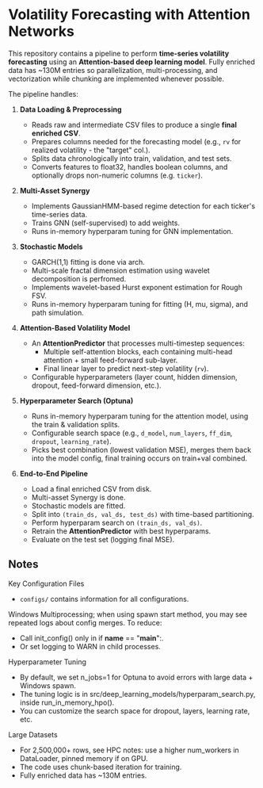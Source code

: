 # Volatility Forecasting with Attention Networks

This repository contains a pipeline to perform **time-series volatility forecasting** using an **Attention-based deep learning model**. 
Fully enriched data has ~130M entries so parallelization, multi-processing, and vectorization while chunking are implemented whenever possible.

The pipeline handles:

1. **Data Loading & Preprocessing**  
   - Reads raw and intermediate CSV files to produce a single **final enriched CSV**.
   - Prepares columns needed for the forecasting model (e.g., `rv` for realized volatility - the "target" col.).
   - Splits data chronologically into train, validation, and test sets.
   - Converts features to float32, handles boolean columns, and optionally drops non-numeric columns (e.g. `ticker`).

2. **Multi-Asset Synergy**
   - Implements GaussianHMM-based regime detection for each ticker's time-series data.
   - Trains GNN (self-supervised) to add weights.
   - Runs in-memory hyperparam tuning for GNN implementation.
  
3. **Stochastic Models**
   - GARCH(1,1) fitting is done via arch.
   - Multi-scale fractal dimension estimation using wavelet decomposition is perfromed.
   - Implements wavelet-based Hurst exponent estimation for Rough FSV.
   - Runs in-memory hyperparam tuning for fitting (H, mu, sigma), and path simulation.
  
2. **Attention-Based Volatility Model**  
   - An **AttentionPredictor** that processes multi-timestep sequences:
     - Multiple self-attention blocks, each containing multi-head attention + small feed-forward sub-layer.
     - Final linear layer to predict next-step volatility (`rv`).
   - Configurable hyperparameters (layer count, hidden dimension, dropout, feed-forward dimension, etc.).

3. **Hyperparameter Search (Optuna)**  
   - Runs in-memory hyperparam tuning for the attention model, using the train & validation splits.
   - Configurable search space (e.g., `d_model`, `num_layers`, `ff_dim`, `dropout`, `learning_rate`).
   - Picks best combination (lowest validation MSE), merges them back into the model config, final training occurs on train+val combined.

4. **End-to-End Pipeline**  
     - Load a final enriched CSV from disk.
     - Multi-asset Synergy is done.
     - Stochastic models are fitted.
     - Split into `(train_ds, val_ds, test_ds)` with time-based partitioning.
     - Perform hyperparam search on `(train_ds, val_ds)`.
     - Retrain the **AttentionPredictor** with best hyperparams.
     - Evaluate on the test set (logging final MSE).

## Notes

Key Configuration Files
- `configs/` contains information for all configurations.

Windows Multiprocessing; when using spawn start method, you may see repeated logs about config merges.
To reduce:
- Call init_config() only in if __name__ == "__main__":.
- Or set logging to WARN in child processes.

Hyperparameter Tuning
- By default, we set n_jobs=1 for Optuna to avoid errors with large data + Windows spawn.
- The tuning logic is in src/deep_learning_models/hyperparam_search.py, inside run_in_memory_hpo().
- You can customize the search space for dropout, layers, learning rate, etc.

Large Datasets
- For 2,500,000+ rows, see HPC notes: use a higher num_workers in DataLoader, pinned memory if on GPU.
- The code uses chunk-based iteration for training.
- Fully enriched data has ~130M entries.
